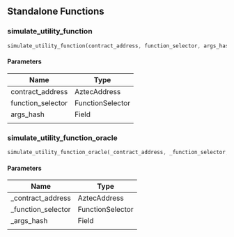 ## Standalone Functions

### simulate_utility_function

```rust
simulate_utility_function(contract_address, function_selector, args_hash, );
```

#### Parameters
| Name | Type |
| --- | --- |
| contract_address | AztecAddress |
| function_selector | FunctionSelector |
| args_hash | Field |
|  |  |

### simulate_utility_function_oracle

```rust
simulate_utility_function_oracle(_contract_address, _function_selector, _args_hash, );
```

#### Parameters
| Name | Type |
| --- | --- |
| _contract_address | AztecAddress |
| _function_selector | FunctionSelector |
| _args_hash | Field |
|  |  |

